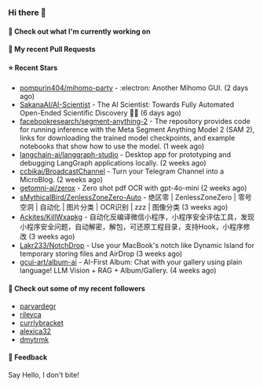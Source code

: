 ### Hi there 👋

#### 👷 Check out what I'm currently working on

#### 🔨 My recent Pull Requests


#### ⭐ Recent Stars

- [pompurin404/mihomo-party](https://github.com/pompurin404/mihomo-party) - :electron: Another Mihomo GUI.  (2 days ago)
- [SakanaAI/AI-Scientist](https://github.com/SakanaAI/AI-Scientist) - The AI Scientist: Towards Fully Automated Open-Ended Scientific Discovery 🧑‍🔬 (6 days ago)
- [facebookresearch/segment-anything-2](https://github.com/facebookresearch/segment-anything-2) - The repository provides code for running inference with the Meta Segment Anything Model 2 (SAM 2), links for downloading the trained model checkpoints, and example notebooks that show how to use the model. (1 week ago)
- [langchain-ai/langgraph-studio](https://github.com/langchain-ai/langgraph-studio) - Desktop app for prototyping and debugging LangGraph applications locally. (2 weeks ago)
- [ccbikai/BroadcastChannel](https://github.com/ccbikai/BroadcastChannel) - Turn your Telegram Channel into a MicroBlog. (2 weeks ago)
- [getomni-ai/zerox](https://github.com/getomni-ai/zerox) - Zero shot pdf OCR with gpt-4o-mini (2 weeks ago)
- [sMythicalBird/ZenlessZoneZero-Auto](https://github.com/sMythicalBird/ZenlessZoneZero-Auto) - 绝区零 | ZenlessZoneZero | 零号空洞 | 自动化 | 图片分类 | OCR识别 | zzz | 图像分类 (3 weeks ago)
- [Ackites/KillWxapkg](https://github.com/Ackites/KillWxapkg) - 自动化反编译微信小程序，小程序安全评估工具，发现小程序安全问题，自动解密，解包，可还原工程目录，支持Hook，小程序修改 (3 weeks ago)
- [Lakr233/NotchDrop](https://github.com/Lakr233/NotchDrop) - Use your MacBook&#39;s notch like Dynamic Island for temporary storing files and AirDrop (3 weeks ago)
- [gcui-art/album-ai](https://github.com/gcui-art/album-ai) - AI-First Album: Chat with your gallery using plain language! LLM Vision &#43; RAG &#43; Album/Gallery. (4 weeks ago)

#### 👯 Check out some of my recent followers

- [parvardegr](https://github.com/parvardegr)
- [rileyca](https://github.com/rileyca)
- [currlybracket](https://github.com/currlybracket)
- [alexica32](https://github.com/alexica32)
- [dmytrmk](https://github.com/dmytrmk)

#### 💬 Feedback

Say Hello, I don't bite!